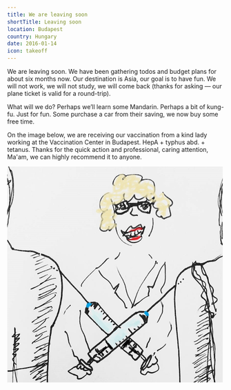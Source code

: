 ```yaml
---
title: We are leaving soon
shortTitle: Leaving soon
location: Budapest
country: Hungary
date: 2016-01-14
icon: takeoff
---
```


We are leaving soon. We have been gathering todos and budget plans for about six months now. Our destination is Asia, our goal is to have fun. We will not work, we will not study, we will come back (thanks for asking — our plane ticket is valid for a round-trip).

What will we do? Perhaps weʼll learn some Mandarin. Perhaps a bit of kung-fu. Just for fun. Some purchase a car from their saving, we now buy some free time.

On the image below, we are receiving our vaccination from a kind lady working at the Vaccination Center in Budapest. HepA + typhus abd. + tetanus. Thanks for the quick action and professional, caring attention, Ma'am, we can highly recommend it to anyone.

![Drawing of us getting a vaccine](../../img/oltas.png)
